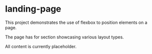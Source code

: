# landing-page

This project demonstrates the use of flexbox to position
elements on a page. 

The page has for section showcasing various
layout types.

All content is currently placeholder. 